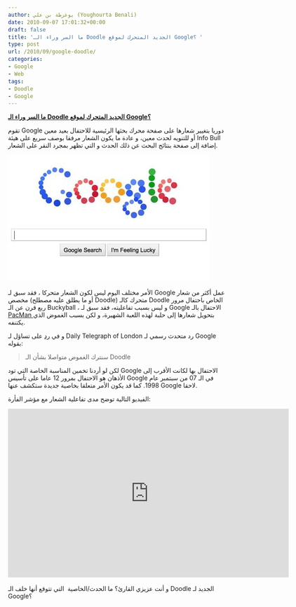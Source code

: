 ```yaml
---
author: يوغرطة بن علي (Youghourta Benali)
date: 2010-09-07 17:01:32+00:00
draft: false
title: 'ما السر وراء الـ Doodle الجديد المتحرك لموقع Google؟ '
type: post
url: /2010/09/google-doodle/
categories:
- Google
- Web
tags:
- Doodle
- Google
---
```


**[ما السر وراء الـ Doodle الجديد المتحرك لموقع Google؟](https://www.it-scoop.com/2010/09/google-doodle/)**




تقوم Google دوريا بتغيير شعارها على صفحة محرك بحثها الرئيسية للاحتفال بعيد معين أو للتنويه لحدث معين، و عادة ما يكون الشعار مرفقا بوصف سريع على هيئة Info Bull إضافة إلى صفحة بنتائج البحث عن ذلك الحدث و التي تظهر بمجرد النقر على الشعار.




[![](google-doodle.jpg)
](https://www.it-scoop.com/2010/09/google-doodle/)


الأمر مختلف اليوم ليس لكون الشعار متحركا ، فقد سبق لـ Google عمل أكثر من شعار مخصص (أو ما يطلق عليه مصطلح Doodle) متحرك كالـ Doodle الخاص باحتفال مرور ربع قرن عن الـ Buckyball ، و ليس بسبب تفاعليته، فقد سبق لـ Google الاحتفال بالـ [PacMan ](https://www.it-scoop.com/tag/pacman/)بتحويل شعارها إلى حلبة لهذه اللعبة الشهيرة، و لكن بسبب الغموض الذي يكتنفه.

و في [رد](http://www.telegraph.co.uk/technology/google/7986607/Google-logo-mystery-coloured-balls-interactive-doodle-celebrating-12th-birthday.html) على تساؤل لـ Daily Telegraph of London رد متحدث رسمي لـ Google بقوله:


<blockquote>سنترك الغموض متواصلا بشأن الـ Doodle</blockquote>


لكن لو أردنا تخمين المناسبة الخاصة التي تود Google الاحتفال بها لكانت الأقرب إلى الأذهان هو الاحتفال بمرور 12 عاما على تأسيس Google في الـ 07 من سبتمبر عام 1998. كما قد يكون الأمر متعلقا بخاصية جديدة ستكشف عنها Google لاحقا.

الفيديو التالية توضح مدى تفاعلية الشعار مع مؤشر الفأرة:

<!-- more -->



<object classid="clsid:d27cdb6e-ae6d-11cf-96b8-444553540000" width="640" codebase="http://download.macromedia.com/pub/shockwave/cabs/flash/swflash.cab#version=6,0,40,0" height="385"><embed src="http://www.youtube.com/v/NLGCaUsmUhc?fs=1&hl=fr_FR&rel=0" allowscriptaccess="always" height="385" width="640" allowfullscreen="true" type="application/x-shockwave-flash"></embed></object>

و أنت عزيزي القارئ؟ ما الحدث/الخاصية  التي تتوقع أنها خلف الـ Doodle الجديد لـ Google؟
